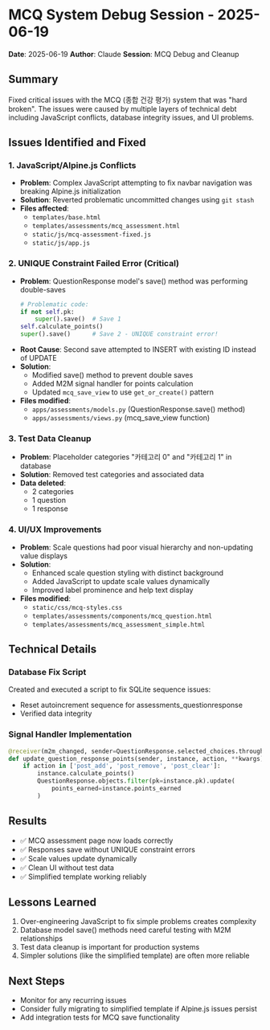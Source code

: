 # MCQ System Debug Session - 2025-06-19

**Date**: 2025-06-19
**Author**: Claude
**Session**: MCQ Debug and Cleanup

## Summary

Fixed critical issues with the MCQ (종합 건강 평가) system that was "hard broken". The issues were caused by multiple layers of technical debt including JavaScript conflicts, database integrity issues, and UI problems.

## Issues Identified and Fixed

### 1. JavaScript/Alpine.js Conflicts
- **Problem**: Complex JavaScript attempting to fix navbar navigation was breaking Alpine.js initialization
- **Solution**: Reverted problematic uncommitted changes using `git stash`
- **Files affected**: 
  - `templates/base.html`
  - `templates/assessments/mcq_assessment.html`
  - `static/js/mcq-assessment-fixed.js`
  - `static/js/app.js`

### 2. UNIQUE Constraint Failed Error (Critical)
- **Problem**: QuestionResponse model's save() method was performing double-saves
  ```python
  # Problematic code:
  if not self.pk:
      super().save()  # Save 1
  self.calculate_points()
  super().save()      # Save 2 - UNIQUE constraint error!
  ```
- **Root Cause**: Second save attempted to INSERT with existing ID instead of UPDATE
- **Solution**: 
  - Modified save() method to prevent double saves
  - Added M2M signal handler for points calculation
  - Updated `mcq_save_view` to use `get_or_create()` pattern
- **Files modified**:
  - `apps/assessments/models.py` (QuestionResponse.save() method)
  - `apps/assessments/views.py` (mcq_save_view function)

### 3. Test Data Cleanup
- **Problem**: Placeholder categories "카테고리 0" and "카테고리 1" in database
- **Solution**: Removed test categories and associated data
- **Data deleted**:
  - 2 categories
  - 1 question
  - 1 response

### 4. UI/UX Improvements
- **Problem**: Scale questions had poor visual hierarchy and non-updating value displays
- **Solution**: 
  - Enhanced scale question styling with distinct background
  - Added JavaScript to update scale values dynamically
  - Improved label prominence and help text display
- **Files modified**:
  - `static/css/mcq-styles.css`
  - `templates/assessments/components/mcq_question.html`
  - `templates/assessments/mcq_assessment_simple.html`

## Technical Details

### Database Fix Script
Created and executed a script to fix SQLite sequence issues:
- Reset autoincrement sequence for assessments_questionresponse
- Verified data integrity

### Signal Handler Implementation
```python
@receiver(m2m_changed, sender=QuestionResponse.selected_choices.through)
def update_question_response_points(sender, instance, action, **kwargs):
    if action in ['post_add', 'post_remove', 'post_clear']:
        instance.calculate_points()
        QuestionResponse.objects.filter(pk=instance.pk).update(
            points_earned=instance.points_earned
        )
```

## Results
- ✅ MCQ assessment page now loads correctly
- ✅ Responses save without UNIQUE constraint errors
- ✅ Scale values update dynamically
- ✅ Clean UI without test data
- ✅ Simplified template working reliably

## Lessons Learned
1. Over-engineering JavaScript to fix simple problems creates complexity
2. Database model save() methods need careful testing with M2M relationships
3. Test data cleanup is important for production systems
4. Simpler solutions (like the simplified template) are often more reliable

## Next Steps
- Monitor for any recurring issues
- Consider fully migrating to simplified template if Alpine.js issues persist
- Add integration tests for MCQ save functionality